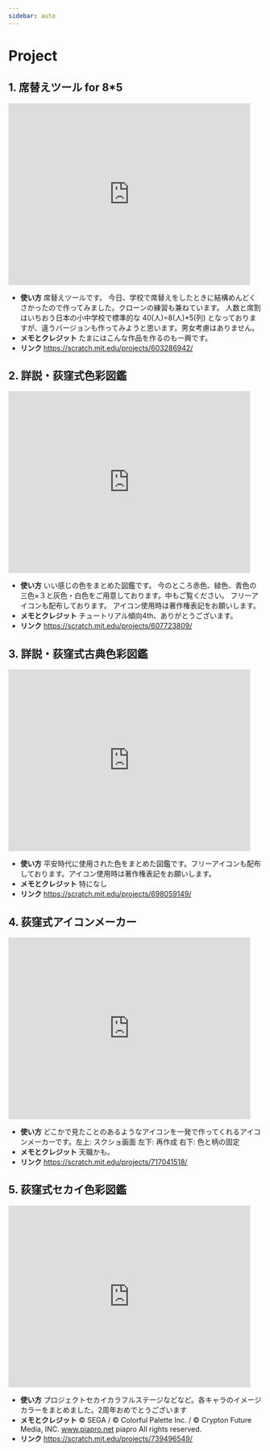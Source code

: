 ```yaml
---
sidebar: auto
---
```

# Project
## 1. 席替えツール for 8*5
<div class=”TW”>
<iframe src="https://turbowarp.org/603286942/embed" width="480" height="360" allowtransparency="true" frameborder="0" scrolling="no" allowfullscreen></iframe>
</div>

- **使い方** 席替えツールです。 今日、学校で席替えをしたときに結構めんどくさかったので作ってみました。クローンの練習も兼ねています。 人数と席割はいちおう日本の小中学校で標準的な 40(人)=8(人)*5(列) となっておりますが、違うバージョンも作ってみようと思います。男女考慮はありません。
- **メモとクレジット** たまにはこんな作品を作るのも一興です。
- **リンク** https://scratch.mit.edu/projects/603286942/

## 2. 詳説・荻窪式色彩図鑑
<div class=”TW”>
<iframe src="https://turbowarp.org/607723809/embed" width="480" height="360" allowtransparency="true" frameborder="0" scrolling="no" allowfullscreen></iframe>
</div>

- **使い方** いい感じの色をまとめた図鑑です。 今のところ赤色、緑色、青色の三色×３と灰色・白色をご用意しております。中もご覧ください。 フリーアイコンも配布しております。 アイコン使用時は著作権表記をお願いします。
- **メモとクレジット** チュートリアル傾向4th、ありがとうございます。
- **リンク** https://scratch.mit.edu/projects/607723809/

## 3. 詳説・荻窪式古典色彩図鑑
<div class=”TW”>
<iframe src="https://turbowarp.org/698059149/embed" width="480" height="360" allowtransparency="true" frameborder="0" scrolling="no" allowfullscreen></iframe>
</div>

- **使い方** 平安時代に使用された色をまとめた図鑑です。フリーアイコンも配布しております。アイコン使用時は著作権表記をお願いします。
- **メモとクレジット** 特になし
- **リンク** https://scratch.mit.edu/projects/698059149/

## 4. 荻窪式アイコンメーカー
<div class=”TW”>
<iframe src="https://turbowarp.org/717041518/embed" width="480" height="360" allowtransparency="true" frameborder="0" scrolling="no" allowfullscreen></iframe>
</div>

- **使い方** どこかで見たことのあるようなアイコンを一発で作ってくれるアイコンメーカーです。左上: スクショ画面 左下: 再作成 右下: 色と柄の固定
- **メモとクレジット** 天職かも。
- **リンク** https://scratch.mit.edu/projects/717041518/

## 5. 荻窪式セカイ色彩図鑑
<div class=”TW”>
<iframe src="https://turbowarp.org/739496549/embed" width="480" height="360" allowtransparency="true" frameborder="0" scrolling="no" allowfullscreen></iframe>
</div>

- **使い方** プロジェクトセカイカラフルステージなどなど。各キャラのイメージカラーをまとめました。2周年おめでとうございます
- **メモとクレジット** © SEGA / © Colorful Palette Inc. / © Crypton Future Media, INC. www.piapro.net piapro All rights reserved.
- **リンク** https://scratch.mit.edu/projects/739496549/
